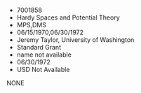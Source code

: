 * 7001858
* Hardy Spaces and Potential Theory
* MPS,DMS
* 06/15/1970,06/30/1972
* Jeremy Taylor, University of Washington
* Standard Grant
*   name not available
* 06/30/1972
* USD Not Available

NONE